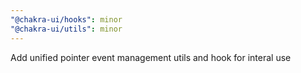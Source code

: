 ```yaml
---
"@chakra-ui/hooks": minor
"@chakra-ui/utils": minor
---
```


Add unified pointer event management utils and hook for interal use
